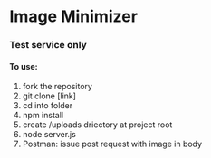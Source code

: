 # Image Minimizer
### Test service only

#### To use:

1. fork the repository
2. git clone [link]
3. cd into folder
4. npm install
5. create /uploads driectory at project root
6. node server.js
7. Postman: issue post request with image in body
